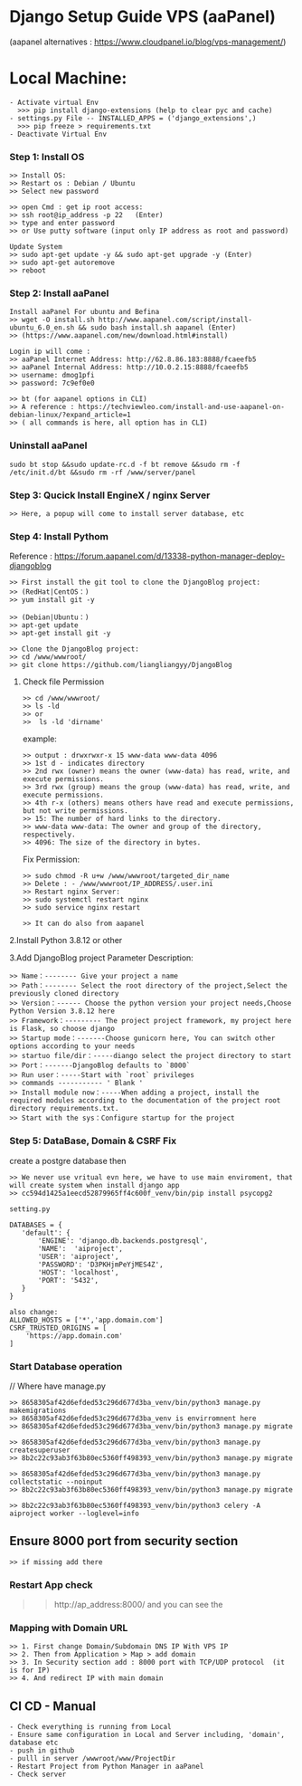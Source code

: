 
#  Django Setup Guide VPS (aaPanel)
(aapanel alternatives : https://www.cloudpanel.io/blog/vps-management/)

# Local Machine:
```
- Activate virtual Env
  >>> pip install django-extensions (help to clear pyc and cache)
- settings.py File -- INSTALLED_APPS = ('django_extensions',)
  >>> pip freeze > requirements.txt
- Deactivate Virtual Env
 ```
### Step 1: Install OS
```
>> Install OS:
>> Restart os : Debian / Ubuntu
>> Select new password

>> open Cmd : get ip root access:
>> ssh root@ip_address -p 22   (Enter)
>> type and enter password
>> or Use putty software (input only IP address as root and password)

Update System
>> sudo apt-get update -y && sudo apt-get upgrade -y (Enter)
>> sudo apt-get autoremove
>> reboot

```
### Step 2: Install aaPanel
```
Install aaPanel For ubuntu and Befina
>> wget -O install.sh http://www.aapanel.com/script/install-ubuntu_6.0_en.sh && sudo bash install.sh aapanel (Enter)
>> (https://www.aapanel.com/new/download.html#install)

Login ip will come :
>> aaPanel Internet Address: http://62.8.86.183:8888/fcaeefb5
>> aaPanel Internal Address: http://10.0.2.15:8888/fcaeefb5
>> username: dmog1pfi
>> password: 7c9ef0e0

>> bt (for aapanel options in CLI)
>> A reference : https://techviewleo.com/install-and-use-aapanel-on-debian-linux/?expand_article=1
>> ( all commands is here, all option has in CLI)

```
### Uninstall aaPanel
```
sudo bt stop &&sudo update-rc.d -f bt remove &&sudo rm -f /etc/init.d/bt &&sudo rm -rf /www/server/panel
```


### Step 3: Qucick Install EngineX / nginx Server
```
>> Here, a popup will come to install server database, etc

```
### Step 4: Install Pythom 
Reference : https://forum.aapanel.com/d/13338-python-manager-deploy-djangoblog
```
>> First install the git tool to clone the DjangoBlog project:
>> (RedHat|CentOS：)
>> yum install git -y

>> (Debian|Ubuntu：)
>> apt-get update
>> apt-get install git -y

>> Clone the DjangoBlog project:
>> cd /www/wwwroot/
>> git clone https://github.com/liangliangyy/DjangoBlog
```
1. Check file Permission
   ```
   >> cd /www/wwwroot/
   >> ls -ld
   >> or
   >>  ls -ld 'dirname'
   ```
   example:
   ```
   >> output : drwxrwxr-x 15 www-data www-data 4096
   >> 1st d - indicates directory
   >> 2nd rwx (owner) means the owner (www-data) has read, write, and execute permissions.
   >> 3rd rwx (group) means the group (www-data) has read, write, and execute permissions.
   >> 4th r-x (others) means others have read and execute permissions, but not write permissions.
   >> 15: The number of hard links to the directory.
   >> www-data www-data: The owner and group of the directory, respectively.
   >> 4096: The size of the directory in bytes.
   ```
   Fix Permission:
   ```
   >> sudo chmod -R u+w /www/wwwroot/targeted_dir_name
   >> Delete : - /www/wwwroot/IP_ADDRESS/.user.ini
   >> Restart nginx Server:
   >> sudo systemctl restart nginx
   >> sudo service nginx restart

   >> It can do also from aapanel
   ```

2.Install Python 3.8.12 or other


3.Add DjangoBlog project
Parameter Description:
```
>> Name：-------- Give your project a name
>> Path：-------- Select the root directory of the project,Select the previously cloned directory
>> Version：------ Choose the python version your project needs,Choose Python Version 3.8.12 here
>> Framework：--------- The project project framework, my project here is Flask, so choose django
>> Startup mode：-------Choose gunicorn here, You can switch other options according to your needs
>> startuo file/dir：-----diango select the project directory to start
>> Port：-------DjangoBlog defaults to `8000`
>> Run user：-----Start with `root` privileges
>> commands ----------- ' Blank '
>> Install module now：-----When adding a project, install the required modules according to the documentation of the project root directory requirements.txt.
>> Start with the sys：Configure startup for the project
```

### Step 5: DataBase, Domain & CSRF Fix
create a postgre database
then
```
>> We never use vritual evn here, we have to use main enviroment, that will create system when install django app
>> cc594d1425a1eecd52879965ff4c600f_venv/bin/pip install psycopg2

setting.py

DATABASES = {
   'default': {
       'ENGINE': 'django.db.backends.postgresql',
       'NAME':  'aiproject',
       'USER': 'aiproject',
       'PASSWORD': 'D3PKHjmPeYjMES4Z',
       'HOST': 'localhost',
       'PORT': '5432',
   }
}

also change:
ALLOWED_HOSTS = ['*','app.domain.com']
CSRF_TRUSTED_ORIGINS = [
    'https://app.domain.com'
]

```

### Start Database operation
// Where have manage.py
```
>> 8658305af42d6efded53c296d677d3ba_venv/bin/python3 manage.py makemigrations
>> 8658305af42d6efded53c296d677d3ba_venv is envirromnent here
>> 8658305af42d6efded53c296d677d3ba_venv/bin/python3 manage.py migrate

>> 8658305af42d6efded53c296d677d3ba_venv/bin/python3 manage.py createsuperuser
>> 8b2c22c93ab3f63b80ec5360ff498393_venv/bin/python3 manage.py migrate

>> 8658305af42d6efded53c296d677d3ba_venv/bin/python3 manage.py collectstatic --noinput
>> 8b2c22c93ab3f63b80ec5360ff498393_venv/bin/python3 manage.py migrate

>> 8b2c22c93ab3f63b80ec5360ff498393_venv/bin/python3 celery -A aiproject worker --loglevel=info

```
## Ensure 8000 port from security section
```
>> if missing add there
```

### Restart App check 
>> http://ap_address:8000/ and you can see the 

### Mapping with Domain URL
```
>> 1. First change Domain/Subdomain DNS IP With VPS IP
>> 2. Then from Application > Map > add domain
>> 3. In Security section add : 8000 port with TCP/UDP protocol  (it is for IP)
>> 4. And redirect IP with main domain

```
## CI CD - Manual
```
- Check everything is running from Local
- Ensure same configuration in Local and Server including, 'domain', database etc
- push in github
- pulll in server /wwwroot/www/ProjectDir
- Restart Project from Python Manager in aaPanel
- Check server
```

